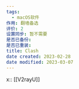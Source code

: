 ```yaml
---
tags:
  - macOS软件
作用: 翻墙备选
评价: 2
设置同步: 暂不需要
是否已备份:
是否已重装:
title: Clash
date created: 2023-02-28
date modified: 2023-03-07
---
```


x:: [[V2rayU]]
